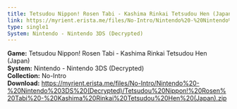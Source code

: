 ```yaml
---
title: Tetsudou Nippon! Rosen Tabi - Kashima Rinkai Tetsudou Hen (Japan)
link: https://myrient.erista.me/files/No-Intro/Nintendo%20-%20Nintendo%203DS%20(Decrypted)/Tetsudou%20Nippon!%20Rosen%20Tabi%20-%20Kashima%20Rinkai%20Tetsudou%20Hen%20(Japan).zip
type: single1
System: Nintendo - Nintendo 3DS (Decrypted)
---
```

<b>Game:</b> Tetsudou Nippon! Rosen Tabi - Kashima Rinkai Tetsudou Hen (Japan)<br>
<b>System:</b> Nintendo - Nintendo 3DS (Decrypted)<br>
<b>Collection:</b> No-Intro<br>
<b>Download:</b> https://myrient.erista.me/files/No-Intro/Nintendo%20-%20Nintendo%203DS%20(Decrypted)/Tetsudou%20Nippon!%20Rosen%20Tabi%20-%20Kashima%20Rinkai%20Tetsudou%20Hen%20(Japan).zip